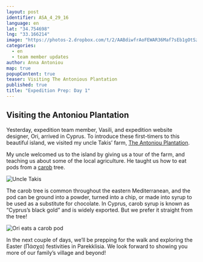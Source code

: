 ```yaml
---
layout: post
identifier: ASA_4_29_16
language: en
lat: "34.754698"
lng: "33.166214"
image: "https://photos-2.dropbox.com/t/2/AABdiwfrAoFEWAR36Maf7sEb1gOtSzs3lOzxIchxxVc5uQ/12/58095057/jpeg/32x32/1/_/1/2/IMG_1448.jpg/EICO8SwY4AIgAigC/mbkO5hmvZTU7MZ3a7CqE1D837VLYfwMTt_58EeHBC4c?size_mode=3&size=1024x768)"
categories: 
  - en
  - team member updates
author: Anna Antoniou
map: true
popupContent: true
teaser: Visiting The Antonious Plantation
published: true
title: "Expedition Prep: Day 1"
---
```

## Visiting the Antoniou Plantation 

Yesterday, expedition team member, Vasili, and expedition website designer, Ori, arrived in Cyprus.  To introduce these first-timers to this beautiful island, we visited my uncle Takis’ farm, [The Antoniou Plantation](http://antoniouplantations.com/). 

My uncle welcomed us to the island by giving us a tour of the farm, and teaching us about some of the local agriculture. He taught us how to eat pods from a [carob](https://en.wikipedia.org/wiki/Ceratonia_siliqua) tree. 

![Uncle Takis](https://photos-2.dropbox.com/t/2/AABdiwfrAoFEWAR36Maf7sEb1gOtSzs3lOzxIchxxVc5uQ/12/58095057/jpeg/32x32/1/_/1/2/IMG_1448.jpg/EICO8SwY4AIgAigC/mbkO5hmvZTU7MZ3a7CqE1D837VLYfwMTt_58EeHBC4c?size_mode=3&size=1024x768)

The carob tree is common throughout the eastern Mediterranean, and the pod can be ground into a powder, turned into a chip, or made into syrup to be used as a substitute for chocolate. In Cyprus, carob syrup is known as “Cyprus’s black gold” and is widely exported. But we prefer it straight from the tree!

![Ori eats a carob pod](https://photos-4.dropbox.com/t/2/AADW2APIOBuwRjm3JuQKTXFe4n4cLInMmesmy1q8-IX7DA/12/58095057/jpeg/32x32/1/_/1/2/Ori.jpg/EICO8SwY4AIgAigC/pEY7QbkA_Kvy0WMIAxH-bjaie5oXF61Y9nGBCDbc8XU?size_mode=3&size=1024x768)


In the next couple of days, we’ll be prepping for the walk and exploring the Easter (Πάσχα) festivities in Parekklisia. We look forward to showing you more of our family’s village and beyond!
